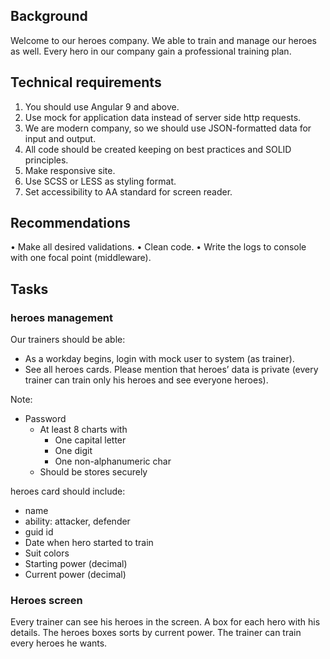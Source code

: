 ## Background
Welcome to our heroes company.
We able to train and manage our heroes as well.
Every hero in our company gain a professional training plan.

## Technical requirements
1. You should use Angular 9 and above.
2. Use mock for application data instead of server side http requests.
3. We are modern company, so we should use JSON-formatted data for input and output.
4. All code should be created keeping on best practices and SOLID principles.
5. Make responsive site.
6. Use SCSS or LESS as styling format.
7. Set accessibility to AA standard for screen reader.

## Recommendations
• Make all desired validations.
• Clean code.
• Write the logs to console with one focal point (middleware).

## Tasks
### heroes management
Our trainers should be able:
* As a workday begins, login with mock user to system (as trainer).
* See all heroes cards. Please mention that heroes’ data is private (every trainer can train only his
heroes and see everyone heroes).

Note:
* Password
    * At least 8 charts with
        * One capital letter
        * One digit
        * One non-alphanumeric char
    * Should be stores securely

heroes card should include:
* name
* ability: attacker, defender
* guid id
* Date when hero started to train
* Suit colors
* Starting power (decimal)
* Current power (decimal)

### Heroes screen
Every trainer can see his heroes in the screen. A box for each hero with his details.
The heroes boxes sorts by current power.
The trainer can train every heroes he wants.

